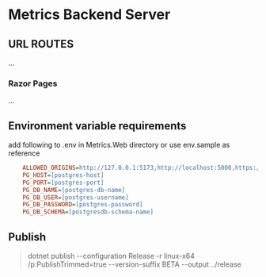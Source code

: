 # Metrics Backend Server

## URL ROUTES

...

### Razor Pages

...

## Environment variable requirements

add following to .env in Metrics.Web directory
or use env.sample as reference

```ini
    ALLOWED_ORIGINS=http://127.0.0.1:5173,http://localhost:5000,https://127.0.0.1:5000,https://localhost:5000
    PG_HOST=[postgres-host]
    PG_PORT=[postgres-port]
    PG_DB_NAME=[postgres-db-name]
    PG_DB_USER=[postgres-username]
    PG_DB_PASSWORD=[postgres-password]
    PG_DB_SCHEMA=[postgresdb-schema-name]
```

## Publish

> dotnet publish --configuration Release -r linux-x64 /p:PublishTrimmed=true --version-suffix BETA --output ../release
